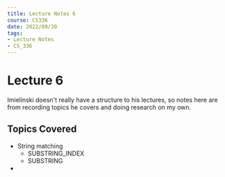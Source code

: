 ```yaml
---
title: Lecture Notes 6
course: CS336
date: 2022/09/30
tags: 
- Lecture Notes
- CS_336
---
```


# Lecture 6
Imielinski doesn't really have a structure to his lectures, so notes here are from recording topics he covers and doing research on my own.

## Topics Covered
- String matching
	- SUBSTRING_INDEX
	- SUBSTRING
- 